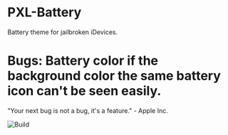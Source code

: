 # PXL-Battery 
 Battery theme for jailbroken iDevices.

# Bugs: Battery color if the background color the same battery icon can't be seen easily.
"Your next bug is not a bug, it's a feature." - Apple Inc.

![Build](https://github.com/turannul/PXL-Battery/actions/workflows/Build.yml/badge.svg)

